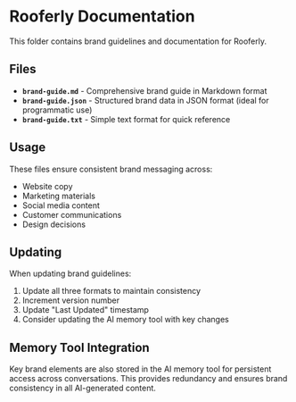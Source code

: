 # Rooferly Documentation

This folder contains brand guidelines and documentation for Rooferly.

## Files

- **`brand-guide.md`** - Comprehensive brand guide in Markdown format
- **`brand-guide.json`** - Structured brand data in JSON format (ideal for programmatic use)
- **`brand-guide.txt`** - Simple text format for quick reference

## Usage

These files ensure consistent brand messaging across:
- Website copy
- Marketing materials
- Social media content
- Customer communications
- Design decisions

## Updating

When updating brand guidelines:
1. Update all three formats to maintain consistency
2. Increment version number
3. Update "Last Updated" timestamp
4. Consider updating the AI memory tool with key changes

## Memory Tool Integration

Key brand elements are also stored in the AI memory tool for persistent access across conversations. This provides redundancy and ensures brand consistency in all AI-generated content.
